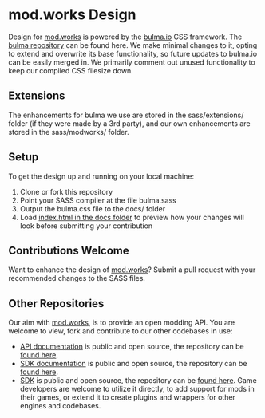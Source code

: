 # mod.works Design
Design for [mod.works](https://mod.works) is powered by the [bulma.io](http://bulma.io) CSS framework. The [bulma repository](https://github.com/jgthms/bulma) can be found here. We make minimal changes to it, opting to extend and overwrite its base functionality, so future updates to bulma.io can be easily merged in. We primarily comment out unused functionality to keep our compiled CSS filesize down.

## Extensions
The enhancements for bulma we use are stored in the sass/extensions/ folder (if they were made by a 3rd party), and our own enhancements are stored in the sass/modworks/ folder.

## Setup
To get the design up and running on your local machine:

1. Clone or fork this repository
2. Point your SASS compiler at the file bulma.sass
3. Output the bulma.css file to the docs/ folder
4. Load [index.html in the docs folder](https://design.mod.works) to preview how your changes will look before submitting your contribution

## Contributions Welcome
Want to enhance the design of [mod.works](https://mod.works)? Submit a pull request with your recommended changes to the SASS files.

## Other Repositories
Our aim with [mod.works](https://mod.works), is to provide an open modding API. You are welcome to view, fork and contribute to our other codebases in use:

* [API documentation](https://docs.mod.works) is public and open source, the repository can be [found here](https://github.com/DBolical/modworksAPIDOCS).
* [SDK documentation](https://sdk.mod.works) is public and open source, the repository can be [found here](https://github.com/DBolical/modworksSDK).
* [SDK](https://sdk.mod.works) is public and open source, the repository can be [found here](https://github.com/DBolical/modworksSDK). Game developers are welcome to utilize it directly, to add support for mods in their games, or extend it to create plugins and wrappers for other engines and codebases.
